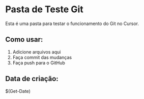 # Pasta de Teste Git

Esta é uma pasta para testar o funcionamento do Git no Cursor.

## Como usar:
1. Adicione arquivos aqui
2. Faça commit das mudanças
3. Faça push para o GitHub

## Data de criação:
$(Get-Date)
